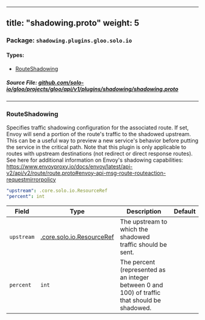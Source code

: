 
---
title: "shadowing.proto"
weight: 5
---

<!-- Code generated by solo-kit. DO NOT EDIT. -->


### Package: `shadowing.plugins.gloo.solo.io` 
#### Types:


- [RouteShadowing](#routeshadowing)
  



##### Source File: [github.com/solo-io/gloo/projects/gloo/api/v1/plugins/shadowing/shadowing.proto](https://github.com/solo-io/gloo/blob/master/projects/gloo/api/v1/plugins/shadowing/shadowing.proto)





---
### RouteShadowing

 
Specifies traffic shadowing configuration for the associated route.
If set, Envoy will send a portion of the route's traffic to the shadowed upstream. This can be a useful way to
preview a new service's behavior before putting the service in the critical path.
Note that this plugin is only applicable to routes with upstream destinations (not redirect or direct response routes).
See here for additional information on Envoy's shadowing capabilities: https://www.envoyproxy.io/docs/envoy/latest/api-v2/api/v2/route/route.proto#envoy-api-msg-route-routeaction-requestmirrorpolicy

```yaml
"upstream": .core.solo.io.ResourceRef
"percent": int

```

| Field | Type | Description | Default |
| ----- | ---- | ----------- |----------- | 
| `upstream` | [.core.solo.io.ResourceRef](../../../../../../../../solo-kit/api/v1/ref.proto.sk#resourceref) | The upstream to which the shadowed traffic should be sent. |  |
| `percent` | `int` | The percent (represented as an integer between 0 and 100) of traffic that should be shadowed. |  |





<!-- Start of HubSpot Embed Code -->
<script type="text/javascript" id="hs-script-loader" async defer src="//js.hs-scripts.com/5130874.js"></script>
<!-- End of HubSpot Embed Code -->
